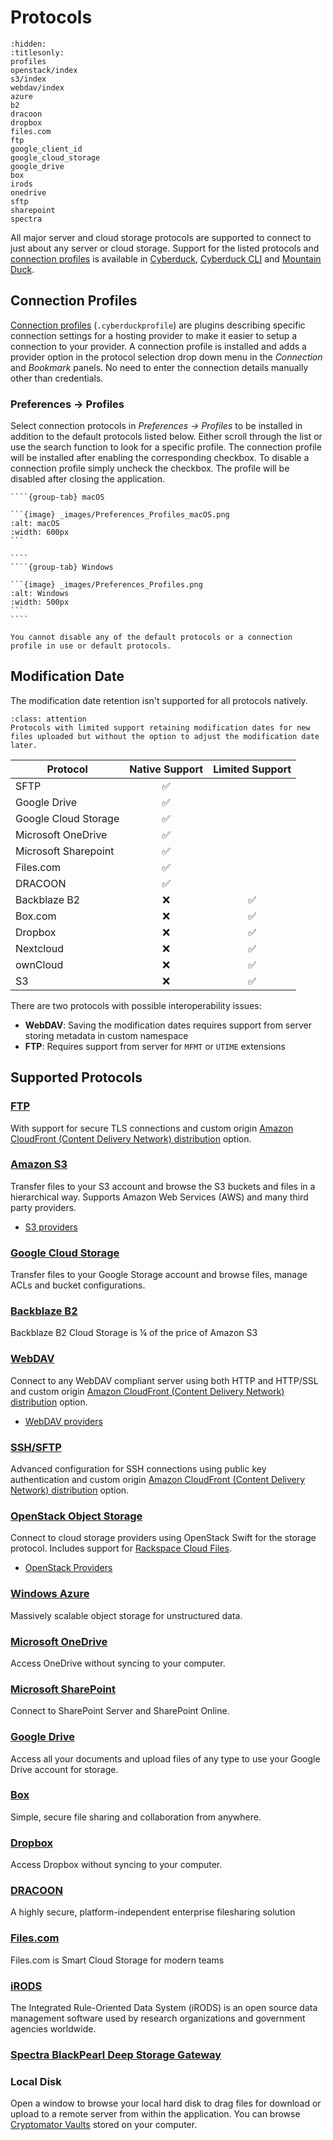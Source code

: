 Protocols
====

```{toctree}
:hidden:
:titlesonly:
profiles
openstack/index
s3/index
webdav/index
azure
b2
dracoon
dropbox
files.com
ftp
google_client_id
google_cloud_storage
google_drive
box
irods
onedrive
sftp
sharepoint
spectra
```

All major server and cloud storage protocols are supported to connect to just about any server or cloud storage. Support for the listed protocols and [connection profiles](profiles.md) is available in [Cyberduck](../cyberduck/index.md), [Cyberduck CLI](../cli/index.md) and [Mountain Duck](../mountainduck/index.md).

## Connection Profiles

[Connection profiles](profiles.md) (`.cyberduckprofile`) are plugins describing specific connection settings for a hosting provider to make it easier to setup a connection to your provider. A connection profile is installed and adds a provider option in the protocol selection drop down menu in the *Connection* and *Bookmark* panels. No need to enter the connection details manually other than credentials.

### Preferences → Profiles

Select connection protocols in _Preferences → Profiles_ to be installed in addition to the default protocols listed below. Either scroll through the list or use the search function to look for a specific profile. The connection profile will be installed after enabling the corresponding checkbox. To disable a connection profile simply uncheck the checkbox. The profile will be disabled after closing the application.

`````{tabs}
````{group-tab} macOS

```{image} _images/Preferences_Profiles_macOS.png
:alt: macOS
:width: 600px
```

````
````{group-tab} Windows

```{image} _images/Preferences_Profiles.png
:alt: Windows
:width: 500px
```
````
`````

```{note}
You cannot disable any of the default protocols or a connection profile in use or default protocols.
```

## Modification Date
The modification date retention isn't supported for all protocols natively.

```{admonition} Mountain Duck only
:class: attention
Protocols with limited support retaining modification dates for new files uploaded but without the option to adjust the modification date later.
```

| Protocol | Native Support | Limited Support |
| --- | :---: | :---: |
| SFTP| ✅ ||
| Google Drive | ✅ ||
| Google Cloud Storage | ✅ ||
| Microsoft OneDrive | ✅ ||
| Microsoft Sharepoint | ✅ ||
| Files.com | ✅ ||
| DRACOON | ✅ ||
| Backblaze B2 | ❌	| ✅ |
| Box.com | ❌	| ✅ |
| Dropbox | ❌	| ✅ |
| Nextcloud | ❌ | ✅ |
| ownCloud | ❌	| ✅ |
| S3 | ❌ | ✅ |

There are two protocols with possible interoperability issues:
- **WebDAV**: Saving the modification dates requires support from server storing metadata in custom namespace
- **FTP**: Requires support from server for `MFMT` or `UTIME` extensions

## Supported Protocols
### [FTP](ftp.md)
With support for secure TLS connections and custom origin [Amazon CloudFront (Content Delivery Network) distribution](../cdn/cloudfront) option.

### [Amazon S3](s3/index.md)
Transfer files to your S3 account and browse the S3 buckets and files in a hierarchical way. Supports Amazon Web Services (AWS) and many third party providers.

- [S3 providers](s3/index.md#third-party-providers)

### [Google Cloud Storage](google_cloud_storage.md)

Transfer files to your Google Storage account and browse files, manage ACLs and bucket configurations.

### [Backblaze B2](b2.md)
Backblaze B2 Cloud Storage is ¼ of the price of Amazon S3

### [WebDAV](webdav/index.md)
Connect to any WebDAV compliant server using both HTTP and HTTP/SSL and custom origin [Amazon CloudFront (Content Delivery Network) distribution](../cdn/cloudfront.md) option.

- [WebDAV providers](webdav/index.md#providers)

### [SSH/SFTP](sftp.md)
Advanced configuration for SSH connections using public key authentication and custom origin [Amazon CloudFront (Content Delivery Network) distribution](../cdn/cloudfront.md) option.

### [OpenStack Object Storage](openstack/index.md)
Connect to cloud storage providers using OpenStack Swift for the storage protocol. Includes support for [Rackspace Cloud Files](openstack/cloudfiles).

- [OpenStack Providers](openstack/index.md#third-party-providers)

### [Windows Azure](azure.md)
Massively scalable object storage for unstructured data.

### [Microsoft OneDrive](onedrive.md)
Access OneDrive without syncing to your computer.

### [Microsoft SharePoint](sharepoint.md)
Connect to SharePoint Server and SharePoint Online.

### [Google Drive](google_drive.md)
Access all your documents and upload files of any type to use your Google Drive account for storage.

### [Box](box.md)
Simple, secure file sharing and collaboration from anywhere.

### [Dropbox](dropbox.md)
Access Dropbox without syncing to your computer.

### [DRACOON](dracoon.md)
A highly secure, platform-independent enterprise filesharing solution

### [Files.com](files.com.md)
Files.com is Smart Cloud Storage for modern teams

### [iRODS](irods.md)
The Integrated Rule-Oriented Data System (iRODS) is an open source data management software used by research organizations and government agencies worldwide.

### [Spectra BlackPearl Deep Storage Gateway](spectra.md)

### Local Disk
Open a window to browse your local hard disk to drag files for download or upload to a remote server from within the application. You can browse [Cryptomator Vaults](../cryptomator/index.md#access-vaults-on-local-disk) stored on your computer.

